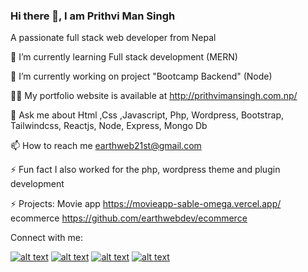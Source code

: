 ### Hi there 👋, I am Prithvi Man Singh

A passionate full stack web developer from Nepal

🌱 I’m currently learning Full stack development (MERN)

🔭 I’m currently working on project "Bootcamp Backend" (Node)

👨‍💻 My portfolio website is available at http://prithvimansingh.com.np/

💬 Ask me about Html ,Css ,Javascript, Php, Wordpress, Bootstrap, Tailwindcss, Reactjs, Node, Express, Mongo Db

📫 How to reach me earthweb21st@gmail.com

⚡ Fun fact I also worked for the php, wordpress theme and plugin development

⚡ Projects: Movie app https://movieapp-sable-omega.vercel.app/
            ecommerce https://github.com/earthwebdev/ecommerce

Connect with me:
<!-- display the social media buttons in your README -->

[![alt text][1.1]][1]
[![alt text][2.1]][2]
[![alt text][3.1]][3]
[![alt text][4.1]][4]

<!-- icons with padding -->

[1.1]: https://img.icons8.com/?size=1x&id=32323&format=png (instagram icon with padding)
[2.1]: https://img.icons8.com/?size=1x&id=118497&format=png (facebook icon with padding)
[3.1]: https://img.icons8.com/?size=1x&id=13930&format=png (linkedin icon with padding)
[4.1]: https://img.icons8.com/?size=1x&id=63777&format=png (github icon with padding)

<!-- links to your social media accounts -->
<!-- update these accordingly -->

[1]: https://www.instagram.com/pmsingh21st/
[2]: https://www.facebook.com/prithvi.singh.735
[3]: https://np.linkedin.com/in/prithvi-singh-83782768
[4]: https://github.com/earthwebdev
<!--
**earthwebdev/earthwebdev** is a ✨ _special_ ✨ repository because its `README.md` (this file) appears on your GitHub profile.

Here are some ideas to get you started:

- 🔭 I’m currently working on ...
- 🌱 I’m currently learning ...
- 👯 I’m looking to collaborate on ...
- 🤔 I’m looking for help with ...
- 💬 Ask me about ...
- 📫 How to reach me: ...
- 😄 Pronouns: ...
- ⚡ Fun fact: ...
-->
